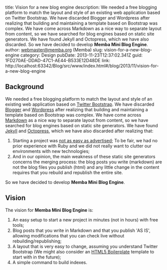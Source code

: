 title: Vision for a new blog engine
description: We needed a free blogging platform to match the layout and style of an existing web application based on Twitter Bootstrap. We have discarded Blogger and Wordpress after realizing that building and maintaining a template based on Bootstrap was complex. We have come across Markdown as a nice way to separate layout from content, so we have searched for blog engines based on static site generators. We have found Jekyll and Octopress, which we have also discarded. So we have decided to develop <strong>Memba Mini Blog Engine</strong>.
author: webmaster@memba.org (Memba)
slug: vision-for-a-new-blog-engine
category: Design
pubDate: 2013-11-23T12:37:02.341Z
guid: 1FD270AE-DDAD-47C1-AE44-B533E12D48DE
link: http://localhost:63342/Blog/src/www/index.html#/blog/2013/11/vision-for-a-new-blog-engine

## Background

We needed a free blogging platform to match the layout and style of an existing web application based on [Twitter Bootstrap](http://getbootstrap.com).
We have discarded [Blogger](http://www.blogger.com) and [Wordpress](http://www.wordpress.com) after realizing that building and maintaining a template based on Bootstrap was complex.
We have come across [Markdown](http://daringfireball.net/projects/markdown/) as a nice way to separate layout from content, so we have searched for blog engines based on static site generators.
We have found [Jekyll](http://jekyllrb.com) and [Octopress](http://octopress.org), which we have also discarded after realizing that:

1. Starting a project was [not as easy as advertised](http://www.ostraining.com/blog/coding/static-site-generators/); To be fair, we had no prior experience with Ruby and we did not really want to clutter our environments with new technologies;
2. And in our opinion, the main weakness of these static site generators concerns the merging process: the blog posts you write (markdown) are not the blog files you publish (html) and any little change in the content requires that you rebuild and republish the entire site.

So we have decided to develop **Memba Mini Blog Engine**.

## Vision

The vision for **Memba Mini Blog Engine** is:

1. An easy setup to start a new project in minutes (not in hours) with free tools;
2. Blog posts that you write in Markdown and that you publish 'AS IS', allowing modifications that you can check live without rebuilding/republishing;
2. A layout that is very easy to change, assuming you understand Twitter Bootstrap (We might also consider an [HTML5 Boilerplate](http://html5boilerplate.com/) template to start with in the future);
3. A simple command to build indexes.